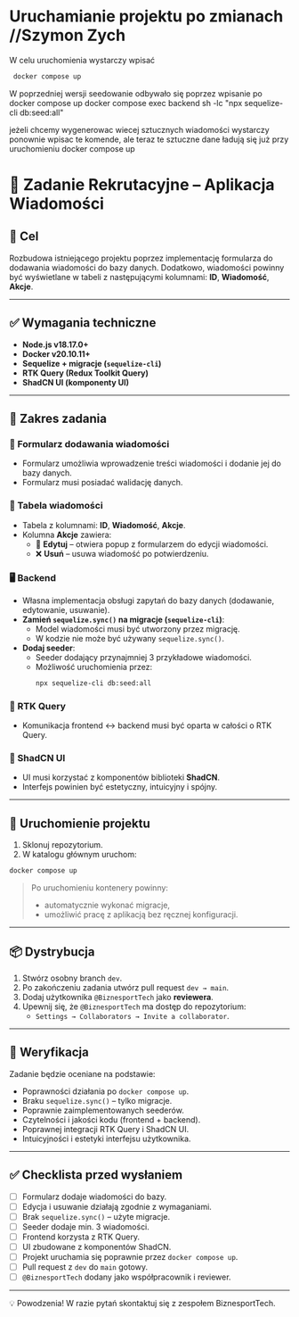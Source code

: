 # Uruchamianie projektu po zmianach //Szymon Zych

W celu uruchomienia wystarczy wpisać

```bash
 docker compose up

```

W poprzedniej wersji seedowanie odbywało się poprzez wpisanie po docker compose up
docker compose exec backend sh -lc "npx sequelize-cli db:seed:all"

jeżeli chcemy wygenerowac wiecej sztucznych wiadomości wystarczy ponownie wpisac te komende, ale teraz te sztuczne dane ładują się już przy uruchomieniu docker compose up

# 🧩 Zadanie Rekrutacyjne – Aplikacja Wiadomości

## 🎯 Cel

Rozbudowa istniejącego projektu poprzez implementację formularza do dodawania wiadomości do bazy danych. Dodatkowo, wiadomości powinny być wyświetlane w tabeli z następującymi kolumnami: **ID**, **Wiadomość**, **Akcje**.

---

## ✅ Wymagania techniczne

- **Node.js v18.17.0+**
- **Docker v20.10.11+**
- **Sequelize + migracje (`sequelize-cli`)**
- **RTK Query (Redux Toolkit Query)**
- **ShadCN UI (komponenty UI)**

---

## 🧠 Zakres zadania

### 📝 Formularz dodawania wiadomości

- Formularz umożliwia wprowadzenie treści wiadomości i dodanie jej do bazy danych.
- Formularz musi posiadać walidację danych.

### 📄 Tabela wiadomości

- Tabela z kolumnami: **ID**, **Wiadomość**, **Akcje**.
- Kolumna **Akcje** zawiera:
  - 🔧 **Edytuj** – otwiera popup z formularzem do edycji wiadomości.
  - ❌ **Usuń** – usuwa wiadomość po potwierdzeniu.

### 🖥️ Backend

- Własna implementacja obsługi zapytań do bazy danych (dodawanie, edytowanie, usuwanie).
- **Zamień `sequelize.sync()` na migracje (`sequelize-cli`)**:
  - Model wiadomości musi być utworzony przez migrację.
  - W kodzie nie może być używany `sequelize.sync()`.
- **Dodaj seeder**:
  - Seeder dodający przynajmniej 3 przykładowe wiadomości.
  - Możliwość uruchomienia przez:
    ```bash
    npx sequelize-cli db:seed:all
    ```

### 🔌 RTK Query

- Komunikacja frontend ↔ backend musi być oparta w całości o RTK Query.

### 🎨 ShadCN UI

- UI musi korzystać z komponentów biblioteki **ShadCN**.
- Interfejs powinien być estetyczny, intuicyjny i spójny.

---

## 🚀 Uruchomienie projektu

1. Sklonuj repozytorium.
2. W katalogu głównym uruchom:

```bash
docker compose up
```

> Po uruchomieniu kontenery powinny:
>
> - automatycznie wykonać migracje,
> - umożliwić pracę z aplikacją bez ręcznej konfiguracji.

---

## 📦 Dystrybucja

1. Stwórz osobny branch `dev`.
2. Po zakończeniu zadania utwórz pull request `dev → main`.
3. Dodaj użytkownika `@BiznesportTech` jako **reviewera**.
4. Upewnij się, że `@BiznesportTech` ma dostęp do repozytorium:
   - `Settings → Collaborators → Invite a collaborator`.

---

## 🧪 Weryfikacja

Zadanie będzie oceniane na podstawie:

- Poprawności działania po `docker compose up`.
- Braku `sequelize.sync()` – tylko migracje.
- Poprawnie zaimplementowanych seederów.
- Czytelności i jakości kodu (frontend + backend).
- Poprawnej integracji RTK Query i ShadCN UI.
- Intuicyjności i estetyki interfejsu użytkownika.

---

## ✅ Checklista przed wysłaniem

- [ ] Formularz dodaje wiadomości do bazy.
- [ ] Edycja i usuwanie działają zgodnie z wymaganiami.
- [ ] Brak `sequelize.sync()` – użyte migracje.
- [ ] Seeder dodaje min. 3 wiadomości.
- [ ] Frontend korzysta z RTK Query.
- [ ] UI zbudowane z komponentów ShadCN.
- [ ] Projekt uruchamia się poprawnie przez `docker compose up`.
- [ ] Pull request z `dev` do `main` gotowy.
- [ ] `@BiznesportTech` dodany jako współpracownik i reviewer.

---

💡 Powodzenia! W razie pytań skontaktuj się z zespołem BiznesportTech.
